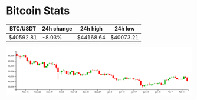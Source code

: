 # Bitcoin Stats

BTC/USDT|24h change|24h high|24h low|
|---|---|---|---|
|$40592.81|-8.03%|$44168.64|$40073.21|

<img src="./chart.svg">
